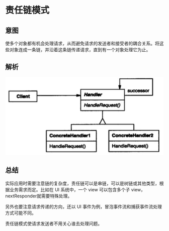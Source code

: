 # 责任链模式

## 意图

使多个对象都有机会处理请求，从而避免请求的发送者和接受者的耦合关系。将这些对象连成一条链，并沿着这条链传递请求，直到有一个对象处理它为止。

## 解析


![](../../../../../img/chain.png)

## 总结

实际应用时需要注意链的复杂度，责任链可以是串链，可以是树链或其他类型，根据业务需求而定。比如在 UI 系统中，一个 view 可以包含多个子 view，nextResponder就需要特殊处理。

另外也要注意请求传递的方向，还以 UI 事件为例，冒泡事件流和捕获事件流处理方式可能不同。

责任链模式使请求发送者不用关心谁去处理问题。



